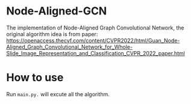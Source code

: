 # Node-Aligned-GCN
The implementation of Node-Aligned Graph Convolutional Network, the original algorithm idea is from paper:
https://openaccess.thecvf.com/content/CVPR2022/html/Guan_Node-Aligned_Graph_Convolutional_Network_for_Whole-Slide_Image_Representation_and_Classification_CVPR_2022_paper.html
# How to use
Run `main.py.` will excute all the algorithm.
